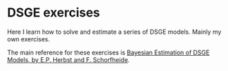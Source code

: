 # DSGE exercises
Here I learn how to solve and estimate a series of DSGE models. Mainly my own exercises.

The main reference for these exercises is [Bayesian Estimation of DSGE Models, by E.P. Herbst and F. Schorfheide](http://press.princeton.edu/titles/10612.html).
